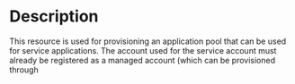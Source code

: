 # Description

This resource is used for provisioning an application pool that can be used for
service applications. The account used for the service account must already be
registered as a managed account (which can be provisioned through

